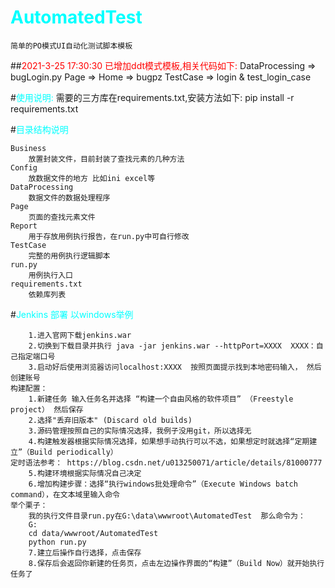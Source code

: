 # <font color=#00ffff>AutomatedTest</font>
    简单的PO模式UI自动化测试脚本模板

##<font color=#FF0000>2021-3-25 17:30:30 已增加ddt模式模板,相关代码如下:</font>
    DataProcessing => bugLogin.py 
    Page => Home => bugpz
    TestCase => login &  test_login_case
    
#<font color=#00ffff>使用说明:</font>
    需要的三方库在requirements.txt,安装方法如下:
    pip install -r requirements.txt


#<font color=#00ffff>目录结构说明</font>
```
Business 
    放置封装文件，目前封装了查找元素的几种方法
Config
    放数据文件的地方 比如ini excel等
DataProcessing
    数据文件的数据处理程序
Page
    页面的查找元素文件
Report
    用于存放用例执行报告，在run.py中可自行修改
TestCase
    完整的用例执行逻辑脚本
run.py
    用例执行入口
requirements.txt
    依赖库列表
```

#<font color=#00ffff>Jenkins 部署 以windows举例</font>
```
    1.进入官网下载jenkins.war
    2.切换到下载目录并执行 java -jar jenkins.war --httpPort=XXXX  XXXX：自己指定端口号
    3.启动好后使用浏览器访问localhost:XXXX  按照页面提示找到本地密码输入， 然后创建账号
构建配置：
    1.新建任务 输入任务名并选择 “构建一个自由风格的软件项目” （Freestyle project） 然后保存
    2.选择"丢弃旧版本" (Discard old builds)
    3.源码管理按照自己的实际情况选择，我例子没用git，所以选择无
    4.构建触发器根据实际情况选择，如果想手动执行可以不选，如果想定时就选择“定期建立”（Build periodically）
定时语法参考： https://blog.csdn.net/u013250071/article/details/81000777
    5.构建环境根据实际情况自己决定
    6.增加构建步骤：选择“执行windows批处理命令”（Execute Windows batch command），在文本域里输入命令
举个栗子：
    我的执行文件目录run.py在G:\data\wwwroot\AutomatedTest  那么命令为：
    G:
    cd data/wwwroot/AutomatedTest
    python run.py
    7.建立后操作自行选择，点击保存    
    8.保存后会返回你新建的任务页，点击左边操作界面的“构建”（Build Now）就开始执行任务了
```